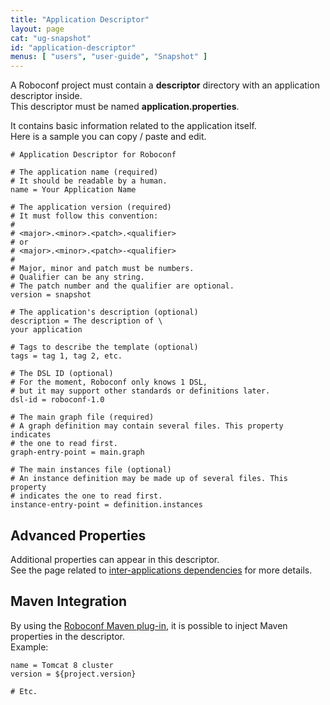 ```yaml
---
title: "Application Descriptor"
layout: page
cat: "ug-snapshot"
id: "application-descriptor"
menus: [ "users", "user-guide", "Snapshot" ]
---
```


A Roboconf project must contain a **descriptor** directory with an application descriptor inside.  
This descriptor must be named **application.properties**.

It contains basic information related to the application itself.  
Here is a sample you can copy / paste and edit.

```properties
# Application Descriptor for Roboconf

# The application name (required)
# It should be readable by a human.
name = Your Application Name

# The application version (required)
# It must follow this convention:
#
# <major>.<minor>.<patch>.<qualifier>
# or
# <major>.<minor>.<patch>-<qualifier>
#
# Major, minor and patch must be numbers.
# Qualifier can be any string.
# The patch number and the qualifier are optional.
version = snapshot

# The application's description (optional)
description = The description of \
your application

# Tags to describe the template (optional)
tags = tag 1, tag 2, etc.

# The DSL ID (optional)
# For the moment, Roboconf only knows 1 DSL,
# but it may support other standards or definitions later.
dsl-id = roboconf-1.0

# The main graph file (required)
# A graph definition may contain several files. This property indicates
# the one to read first.
graph-entry-point = main.graph

# The main instances file (optional)
# An instance definition may be made up of several files. This property
# indicates the one to read first.
instance-entry-point = definition.instances
```


## Advanced Properties

Additional properties can appear in this descriptor.  
See the page related to [inter-applications dependencies](inter-application-dependencies.html) for more details.


## Maven Integration

By using the [Roboconf Maven plug-in](maven-plugin.html), it is possible to inject Maven properties in the descriptor.  
Example:

```properties
name = Tomcat 8 cluster
version = ${project.version}

# Etc.
```
